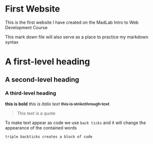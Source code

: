 # First Website 
 
This is the first website I have created on the MadLab Intro to Web Development Course

This mark down file will also serve as a place to practice my markdown syntax 

# A first-level heading 
## A second-level heading 
### A third-level heading 

**this is bold**
*this is italix text*
~~this is strikethrough text~~

>This text is a quote

To make text appear as code we use `back ticks` and it will change the appearance of the contained words

```triple backticks creates a block of code```

